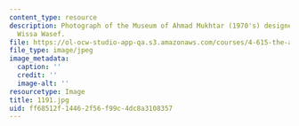 ```yaml
---
content_type: resource
description: Photograph of the Museum of Ahmad Mukhtar (1970's) designed by Ramses
  Wissa Wasef.
file: https://ol-ocw-studio-app-qa.s3.amazonaws.com/courses/4-615-the-architecture-of-cairo-spring-2002/ff68512f14462f56f99c4dc8a3108357_1191.jpg
file_type: image/jpeg
image_metadata:
  caption: ''
  credit: ''
  image-alt: ''
resourcetype: Image
title: 1191.jpg
uid: ff68512f-1446-2f56-f99c-4dc8a3108357
---
```

